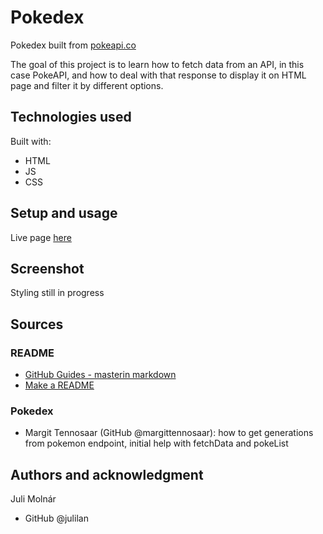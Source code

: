 # Pokedex

Pokedex built from [pokeapi.co](https://pokeapi.co/)

The goal of this project is to learn how to fetch data from an API, in this case PokeAPI, and how to deal with that response to display it on HTML page and filter it by different options.

## Technologies used

Built with: 

- HTML
- JS
- CSS

## Setup and usage

Live page [here](https://public.bc.fi/s2300103/pokedex)

## Screenshot

Styling still in progress

## Sources 

### README
- [GitHub Guides - masterin markdown](https://guides.github.com/features/mastering-markdown/)
- [Make a README](https://www.makeareadme.com/)

### Pokedex

- Margit Tennosaar (GitHub @margittennosaar): how to get generations from pokemon endpoint, initial help with fetchData and pokeList

## Authors and acknowledgment

Juli Molnár
- GitHub @julilan
